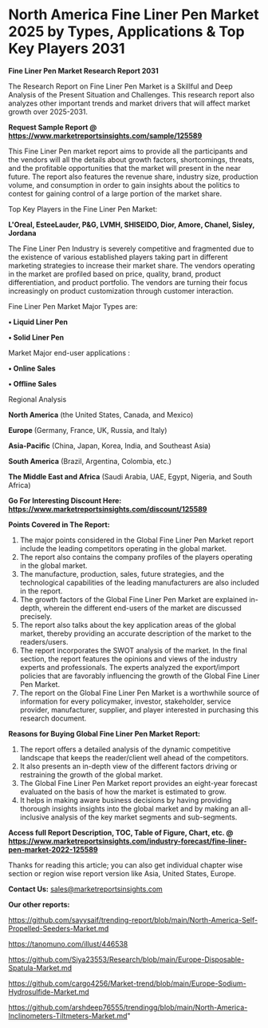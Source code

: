 # North America Fine Liner Pen Market 2025 by Types, Applications & Top Key Players 2031

<strong>Fine Liner Pen Market Research Report 2031</strong>

The Research Report on Fine Liner Pen Market is a Skillful and Deep Analysis of the Present Situation and Challenges. This research report also analyzes other important trends and market drivers that will affect market growth over 2025-2031.

<strong>Request Sample Report @ <a href=https://www.marketreportsinsights.com/sample/125589>https://www.marketreportsinsights.com/sample/125589</a></strong>

This Fine Liner Pen market report aims to provide all the participants and the vendors will all the details about growth factors, shortcomings, threats, and the profitable opportunities that the market will present in the near future. The report also features the revenue share, industry size, production volume, and consumption in order to gain insights about the politics to contest for gaining control of a large portion of the market share.

Top Key Players in the Fine Liner Pen Market:

<strong>L'Oreal, EsteeLauder, P&G, LVMH, SHISEIDO, Dior, Amore, Chanel, Sisley, Jordana</strong>

The Fine Liner Pen Industry is severely competitive and fragmented due to the existence of various established players taking part in different marketing strategies to increase their market share. The vendors operating in the market are profiled based on price, quality, brand, product differentiation, and product portfolio. The vendors are turning their focus increasingly on product customization through customer interaction.

Fine Liner Pen Market Major Types are:

<strong>• Liquid Liner Pen

• Solid Liner Pen</strong>

Market Major end-user applications :

<strong>• Online Sales

• Offline Sales</strong>

Regional Analysis

</u><strong><b>North America</b></strong> (the United States, Canada, and Mexico)

<strong><b>Europe </b></strong>(Germany, France, UK, Russia, and Italy)

<strong><b>Asia-Pacific</b></strong> (China, Japan, Korea, India, and Southeast Asia)

<strong><b>South America</b></strong> (Brazil, Argentina, Colombia, etc.)

<strong><b>The Middle East and Africa</b></strong> (Saudi Arabia, UAE, Egypt, Nigeria, and South Africa)

<strong>Go For Interesting Discount Here: <a href=https://www.marketreportsinsights.com/discount/125589>https://www.marketreportsinsights.com/discount/125589</a></strong>

<strong>Points Covered in The Report:</strong>
<ol>
  <li>The major points considered in the Global Fine Liner Pen Market report include the leading competitors operating in the global market.</li>
  <li>The report also contains the company profiles of the players operating in the global market.</li>
  <li>The manufacture, production, sales, future strategies, and the technological capabilities of the leading manufacturers are also included in the report.</li>
  <li>The growth factors of the Global Fine Liner Pen Market are explained in-depth, wherein the different end-users of the market are discussed precisely.</li>
  <li>The report also talks about the key application areas of the global market, thereby providing an accurate description of the market to the readers/users.</li>
  <li>The report incorporates the SWOT analysis of the market. In the final section, the report features the opinions and views of the industry experts and professionals. The experts analyzed the export/import policies that are favorably influencing the growth of the Global Fine Liner Pen Market.</li>
  <li>The report on the Global Fine Liner Pen Market is a worthwhile source of information for every policymaker, investor, stakeholder, service provider, manufacturer, supplier, and player interested in purchasing this research document.</li>
</ol>
<strong>Reasons for Buying Global Fine Liner Pen Market Report:</strong>

<ol>
  <li>The report offers a detailed analysis of the dynamic competitive landscape that keeps the reader/client well ahead of the competitors.</li>
  <li>It also presents an in-depth view of the different factors driving or restraining the growth of the global market.</li>
  <li>The Global Fine Liner Pen Market report provides an eight-year forecast evaluated on the basis of how the market is estimated to grow.</li>
  <li>It helps in making aware business decisions by having providing thorough insights insights into the global market and by making an all-inclusive analysis of the key market segments and sub-segments.</li>
</ol>
<strong>Access full Report Description, TOC, Table of Figure, Chart, etc. @ <a href=https://www.marketreportsinsights.com/industry-forecast/fine-liner-pen-market-2022-125589>https://www.marketreportsinsights.com/industry-forecast/fine-liner-pen-market-2022-125589</a></strong>


Thanks for reading this article; you can also get individual chapter wise section or region wise report version like Asia, United States, Europe.

<strong>Contact Us:</strong>
sales@marketreportsinsights.com

<strong>Our other reports:</strong>

<a href=https://github.com/sayysaif/trending-report/blob/main/North-America-Self-Propelled-Seeders-Market.md>https://github.com/sayysaif/trending-report/blob/main/North-America-Self-Propelled-Seeders-Market.md</a>

<a href=https://tanomuno.com/illust/446538>https://tanomuno.com/illust/446538</a>

<a href=https://github.com/Siya23553/Research/blob/main/Europe-Disposable-Spatula-Market.md>https://github.com/Siya23553/Research/blob/main/Europe-Disposable-Spatula-Market.md</a>

<a href=https://github.com/cargo4256/Market-trend/blob/main/Europe-Sodium-Hydrosulfide-Market.md>https://github.com/cargo4256/Market-trend/blob/main/Europe-Sodium-Hydrosulfide-Market.md</a>

<a href=https://github.com/arshdeep76555/trendingg/blob/main/North-America-Inclinometers-Tiltmeters-Market.md>https://github.com/arshdeep76555/trendingg/blob/main/North-America-Inclinometers-Tiltmeters-Market.md</a>"
